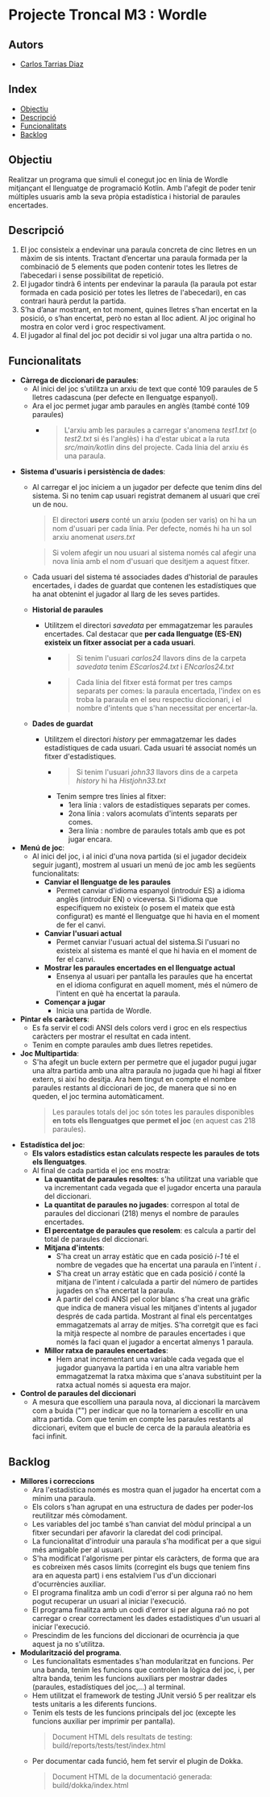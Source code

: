 # Projecte Troncal M3 : Wordle
## Autors
- [Carlos Tarrias Diaz](https://gitlab.com/carlos.tarrias.7e6)

## Index
- [Objectiu](#objectiu) 
- [Descripció](#descripció)
- [Funcionalitats](#funcionalitats)
- [Backlog](#backlog)

## Objectiu 
Realitzar un programa que simuli el conegut joc en línia de Wordle mitjançant el llenguatge de programació Kotlin. Amb l'afegit de poder tenir múltiples usuaris amb la seva pròpia estadística 
i historial de paraules encertades.

## Descripció
1. El joc consisteix a endevinar una paraula concreta de cinc lletres en un màxim de sis intents. Tractant d’encertar una paraula formada per la combinació de 5 elements que poden contenir 
totes les lletres de l’abecedari i sense possibilitat de repetició.  
2. El jugador tindrà 6 intents per endevinar la paraula (la paraula pot estar formada en cada posició per totes les lletres de l'abecedari), en cas contrari haurà perdut la partida.
3. S’ha d’anar mostrant, en tot moment, quines lletres s’han encertat en la posició, o s’han encertat, però no estan al lloc adient.
   Al joc original ho mostra en color verd i groc respectivament.
4. El jugador al final del joc pot decidir si vol jugar una altra partida o no.
## Funcionalitats

- **Càrrega de diccionari de paraules**: 
  - Al inici del joc s'utilitza un arxiu de text
    que conté 109 paraules de 5 lletres cadascuna (per defecte en llenguatge espanyol).
  - Ara el joc permet jugar amb paraules en anglès (també conté 109 paraules)
      - > L'arxiu amb les paraules a carregar s'anomena _test1.txt_ (o _test2.txt_ si és l'anglès) i ha d'estar ubicat a la ruta _src/main/kotlin_ dins del projecte. Cada línia del arxiu és una paraula.
- **Sistema d'usuaris i persistència de dades**:
  - Al carregar el joc iniciem a un jugador per defecte que tenim dins del sistema. Si no tenim cap usuari registrat demanem al usuari que 
  creï un de nou. 
    > El directori *__users__* conté un arxiu (poden ser varis) on hi ha un nom d'usuari per cada línia. Per defecte, només hi ha un sol arxiu anomenat *users.txt*
  
    > Si volem afegir un nou usuari al sistema només cal afegir una nova línia amb el nom d'usuari que desitjem a aquest fitxer.
  - Cada usuari del sistema té associades dades d'historial de paraules encertades, i dades de guardat que contenen les estadístiques 
  que ha anat obtenint el jugador al llarg de les seves partides.  
  - **Historial de paraules** 
    - Utilitzem el directori _savedata_ per emmagatzemar les paraules encertades. Cal destacar que **per cada llenguatge (ES-EN) 
    existeix un fitxer associat per a cada usuari**. 
      - > Si tenim l'usuari _carlos24_ llavors dins de la carpeta _savedata_ tenim *EScarlos24.txt* i *ENcarlos24.txt*  
      - > Cada línia del fitxer está format per tres camps separats per comes: la paraula encertada, l'index on es troba 
      la paraula en el seu respectiu diccionari, i el nombre d'intents que s'han necessitat per encertar-la.
  - **Dades de guardat**
    - Utilitzem el directori _history_ per emmagatzemar les dades estadístiques de cada usuari. Cada usuari té associat només 
    un fitxer d'estadístiques.
      - > Si tenim l'usuari *john33* llavors dins de a carpeta _history_ hi ha *Histjohn33.txt*
      - Tenim sempre tres línies al fitxer:
          - 1era línia : valors de estadístiques separats per comes.
          - 2ona línia : valors acomulats d'intents separats per comes.
          - 3era línia : nombre de paraules totals amb que es pot jugar encara.
- **Menú de joc**:
   - Al inici del joc, i al inici d'una nova partida (si el jugador decideix seguir jugant), mostrem al usuari un menú de joc amb les següents funcionalitats:
     - **Canviar el llenguatge de les paraules**
       - Permet canviar d'idioma espanyol (introduir ES) a idioma anglès (introduir EN) o viceversa. Si l'idioma que especifiquem
       no existeix (o posem el mateix que està configurat) es manté el llenguatge que hi havia en el moment
       de fer el canvi.
     - **Canviar l'usuari actual**
       - Permet canviar l'usuari actual del sistema.Si l'usuari no existeix al sistema es manté el que hi havia 
       en el moment de fer el canvi.
     - **Mostrar les paraules encertades en el llenguatge actual**
       - Ensenya al usuari per pantalla les paraules que ha encertat en el idioma configurat en aquell moment, més 
       el número de l'intent en què ha encertat la paraula.
     - **Començar a jugar**
       - Inicia una partida de Wordle.
- **Pintar els caràcters**: 
  - Es fa servir el codi ANSI dels colors verd 
    i groc en els respectius caràcters per mostrar el resultat en cada intent.
  - Tenim en compte paraules amb dues lletres repetides.
- **Joc Multipartida**:
  - S'ha afegit un bucle extern per permetre que el jugador pugui jugar una altra partida amb una altra paraula
  no jugada que hi hagi al fitxer extern, si així ho desitja. Ara hem tingut en compte el nombre paraules restants al diccionari
  de joc, de manera que si no en queden, el joc termina automàticament.
      > Les paraules totals del joc són totes les paraules disponibles **en tots els llenguatges que permet el joc** (en aquest cas 218 paraules).  
- **Estadística del joc**:
  - **Els valors estadístics estan calculats respecte les paraules de tots els llenguatges**. 
  - Al final de cada partida el joc ens mostra:
    - **La quantitat de paraules resoltes**: s'ha utilitzat una variable que va incrementant cada vegada que el jugador 
    encerta una paraula del diccionari.
    - **La quantitat de paraules no jugades**: correspon al total de paraules del diccionari (218) menys el nombre de paraules
    encertades.
    - **El percentatge de paraules que resolem**: es calcula a partir del total de paraules del diccionari.
    - **Mitjana d'intents**:
      - S'ha creat un array estàtic que en cada posició _i-1_ té el nombre de vegades que ha encertat una paraula
      en l'intent _i_ .
      - S'ha creat un array estàtic que en cada posició _i_ conté la mitjana de l'intent _i_ calculada a partir del número de partides
      jugades on s'ha encertat la paraula.
      - A partir del codi ANSI pel color blanc s'ha creat una gràfic que indica de manera visual les
      mitjanes d'intents al jugador després de cada partida. Mostrant al final els percentatges emmagatzemats
      al array de mitjes. S'ha corretgit que es faci la mitjà respecte al nombre de paraules encertades i que només la faci
      quan el jugador a encertat almenys 1 paraula.
    - **Millor ratxa de paraules encertades**:
      - Hem anat incrementant una variable cada vegada que el jugador guanyava la partida i en una altra variable 
      hem emmagatzemat la ratxa màxima que s'anava substituint per la ratxa actual només si aquesta 
      era major.
- **Control de paraules del diccionari**
  - A mesura que escollíem una paraula nova, al diccionari la marcàvem com a buida ("") per indicar
  que no la tornaríem a escollir en una altra partida. Com que tenim en compte les paraules restants al diccionari,
  evitem que el bucle de cerca de la paraula aleatòria es faci infinit.
## Backlog
  - **Millores i correccions**
    - Ara l'estadística només es mostra quan el jugador ha encertat com a mínim una paraula.
    - Els colors s'han agrupat en una estructura de dades per poder-los reutilitzar més còmodament.
    - Les variables del joc també s'han canviat del mòdul principal a un fitxer secundari per afavorir la claredat del codi principal. 
    - La funcionalitat d'introduir una paraula s'ha modificat per a que sigui més amigable per al usuari.
    - S'ha modificat l'algorisme per pintar els caràcters, de forma que ara es cobreixen més casos límits (corregint els bugs que teniem fins ara en aquesta part) i ens estalviem l'us d'un diccionari d'ocurrències auxiliar.
    - El programa finalitza amb un codi d'error si per alguna raó no hem pogut recuperar un usuari al iniciar l'execució.
    - El programa finalitza amb un codi d'error si per alguna raó no pot carregar o crear correctament les dades estadístiques 
    d'un usuari al iniciar l'execució.
    - Prescindim de les funcions del diccionari de ocurrència ja que aquest ja no s'utilitza.
  - **Modularització del programa**.
    - Les funcionalitats esmentades s'han modularitzat en funcions. Per una banda, tenim les funcions que controlen la lògica
    del joc, i, per altra banda, tenim les funcions auxiliars per mostrar dades (paraules, estadístiques del joc,...) al terminal.
    - Hem utilitzat el framework de testing JUnit versió 5 per realitzar els tests unitaris a les diferents funcions.
    - Tenim els tests de les funcions principals del joc (excepte les funcions auxiliar per imprimir per pantalla).
      >Document HTML dels resultats de testing: build/reports/tests/test/index.html  
    - Per documentar cada funció, hem fet servir el plugin de Dokka.
      >Document HTML de la documentació generada: build/dokka/index.html